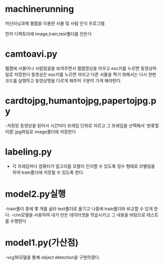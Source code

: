 # machinerunning
머신러닝과제
웹캠을 이용한 사물 및 사람 인식 프로그램

먼저 디렉토리에 image,train,test폴더를 만든다
# camtoavi.py

웹캠에 사물이나 사람얼굴을 보여주면서 웹캠영상을 띄우고 esc키를 누르면 동영상파일로 저장한다
동영상은 esc키를 누르면 꺼지고 다른 사물을 찍기 위해서는 다시 한번 코드를 실행하고 동영상명을 다르게 해주어 구분이 가게 해야한다.

# cardtojpg,humantojpg,papertojpg.py
-저장된 동영상을 읽어서 시간마다 프레임 단위로 자르고 그 프레임을 선택해서 '분류할이름'.jpg파일로 image폴더에 저장한다

# labeling.py
- 각 프레임마다 컴퓨터가 알고리즘 모델이 인식할 수 있도록 정수 형태로 라벨링을 하여 train폴더에 저장될 수 있도록 한다.

# model2.py실행
-train폴더 중에 몇 개를 골라 test폴더로 옮기고 나중에 train폴더와 비교할 수 있게 한다.
-cnn모델을 사용하여 내가 만든 데이터셋을 학습시키고 그 내용을 바탕으로 테스트를 수행한다

# model1.py(가산점)
-vcg16모델을 통해 object detection을 구현하였다.
